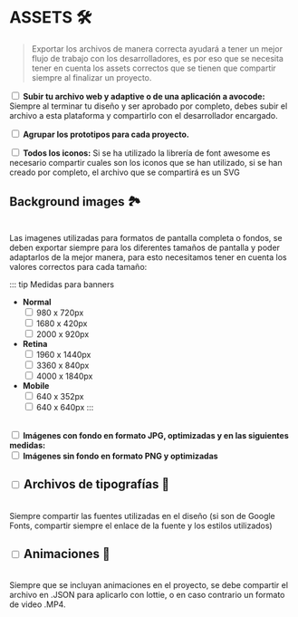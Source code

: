 # ASSETS 🛠️ 
> Exportar los archivos de manera correcta ayudará a tener un mejor flujo de trabajo con los desarrolladores, es por eso que se necesita tener en cuenta los assets correctos que se tienen que compartir siempre al finalizar un proyecto.

<input type="checkbox"> <b>Subir tu archivo web y adaptive o de una aplicación a avocode:</b> <span class="text-grey italic"> Siempre al terminar tu diseño y ser aprobado por completo, debes subir el archivo a esta plataforma y compartirlo con el desarrollador encargado. </span>
<p><input type="checkbox"> <b>Agrupar los prototipos para cada proyecto.</b>
<p><input type="checkbox"> <b>Todos los iconos:</b> <span class="text-grey italic">Si se ha utilizado la librería de font awesome es necesario compartir cuales son los iconos que se han utilizado, si se han creado por completo, el archivo que se compartirá es un SVG</span>


## Background images :national_park:
<br> <span class='text-grey italic'>Las imagenes utilizadas para formatos de pantalla completa o fondos, se deben exportar siempre para los diferentes tamaños de pantalla y poder adaptarlos de la mejor manera, para esto necesitamos tener en cuenta los valores correctos para cada tamaño:</span>

::: tip Medidas para banners
- **Normal**
  <br><input type="checkbox" name=""> 980 x 720px
  <br><input type="checkbox" name=""> 1680 x 420px
  <br><input type="checkbox" name=""> 2000 x 920px
- **Retina**
  <br><input type="checkbox" name=""> 1960 x 1440px
  <br><input type="checkbox" name=""> 3360 x 840px
  <br><input type="checkbox" name=""> 4000 x 1840px
-  **Mobile**
  <br><input type="checkbox" name=""> 640 x 352px
  <br><input type="checkbox" name=""> 640 x 640px
:::

<br><input type="checkbox"> **Imágenes con fondo en formato JPG, optimizadas y en las siguientes medidas:**
<br><input type="checkbox" name=""> **Imágenes sin fondo en formato PNG y optimizadas**


## <input type='checkbox'> Archivos de tipografías :memo:
<br><span class='text-grey italic'>Siempre compartir las fuentes utilizadas en el diseño (si son de Google Fonts, compartir siempre el enlace de la fuente y los estilos utilizados)</span>
## <input type="checkbox" name=""> Animaciones :clown_face: 
<br><span class='text-grey italic'>Siempre que se incluyan animaciones en el proyecto, se debe compartir el archivo en .JSON para aplicarlo con lottie, o en caso contrario un formato de video .MP4.</span>